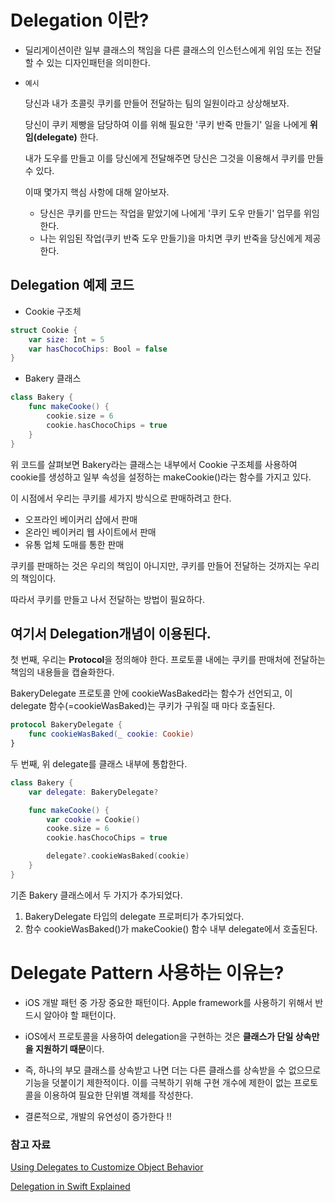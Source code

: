 # Delegation 이란?
* 딜리게이션이란 일부 클래스의 책임을 다른 클래스의 인스턴스에게 위임 또는 전달할 수 있는 디자인패턴을 의미한다.
  
* `예시` 
  
  당신과 내가 초콜릿 쿠키를 만들어 전달하는 팀의 일원이라고 상상해보자.
  
  당신이 쿠키 제빵을 담당하여 이를 위해 필요한 '쿠키 반죽 만들기' 일을 나에게 **위임(delegate)** 한다.

  내가 도우를 만들고 이를 당신에게 전달해주면 당신은 그것을 이용해서 쿠키를 만들 수 있다.

  이때 몇가지 핵심 사항에 대해 알아보자.

  - 당신은 쿠키를 만드는 작업을 맡았기에 나에게 '쿠키 도우 만들기' 업무를 위임한다.
  - 나는 위임된 작업(쿠키 반죽 도우 만들기)을 마치면 쿠키 반죽을 당신에게 제공한다.

## Delegation 예제 코드

* Cookie 구조체


```swift
struct Cookie {
    var size: Int = 5
    var hasChocoChips: Bool = false
}
```

* Bakery 클래스
```swift
class Bakery {
    func makeCooke() {
        cookie.size = 6
        cookie.hasChocoChips = true
    }
}
```

위 코드를 살펴보면 Bakery라는 클래스는 내부에서 Cookie 구조체를 사용하여 cookie를 생성하고 일부 속성을 설정하는 makeCookie()라는 함수를 가지고 있다.

이 시점에서 우리는 쿠키를 세가지 방식으로 판매하려고 한다.

- 오프라인 베이커리 샵에서 판매
- 온라인 베이커리 웹 사이트에서 판매
- 유통 업체 도매를 통한 판매

쿠키를 판매하는 것은 우리의 책임이 아니지만, 쿠키를 만들어 전달하는 것까지는 우리의 책임이다. 

따라서 쿠키를 만들고 나서 전달하는 방법이 필요하다.

여기서 **Delegation**개념이 이용된다.
---

첫 번째, 우리는 **Protocol**을 정의해야 한다. 프로토콜 내에는 쿠키를 판매처에 전달하는 책임의 내용들을 캡슐화한다.

BakeryDelegate 프로토콜 안에 cookieWasBaked라는 함수가 선언되고, 이 delegate 함수(=cookieWasBaked)는 쿠키가 구워질 때 마다 호출된다.

```swift
protocol BakeryDelegate {
    func cookieWasBaked(_ cookie: Cookie)
}
```

두 번째, 위 delegate를 클래스 내부에 통합한다.
```swift
class Bakery {
    var delegate: BakeryDelegate?

    func makeCooke() {
        var cookie = Cookie()
        cooke.size = 6
        cookie.hasChocoChips = true

        delegate?.cookieWasBaked(cookie)
    }
}
```

기존 Bakery 클래스에서 두 가지가 추가되었다.

1. BakeryDelegate 타입의 delegate 프로퍼티가 추가되었다. 
2. 함수 cookieWasBaked()가 makeCookie() 함수 내부 delegate에서 호출된다.

# Delegate Pattern 사용하는 이유는?
* iOS 개발 패턴 중 가장 중요한 패턴이다. Apple framework를 사용하기 위해서 반드시 알아야 할 패턴이다.

* iOS에서 프로토콜을 사용하여 delegation을 구현하는 것은 **클래스가 단일 상속만을 지원하기 때문**이다. 

* 즉, 하나의 부모 클래스를 상속받고 나면 더는 다른 클래스를 상속받을 수 없으므로 기능을 덧붙이기 제한적이다. 이를 극복하기 위해 구현 개수에 제한이 없는 프로토콜을 이용하여 필요한 단위별 객체를 작성한다.

* 결론적으로, 개발의 유연성이 증가한다 !!

### 참고 자료

[Using Delegates to Customize Object Behavior](https://developer.apple.com/documentation/swift/cocoa_design_patterns/using_delegates_to_customize_object_behavior)

[Delegation in Swift Explained](https://www.appypie.com/delegation-swift-how-to)